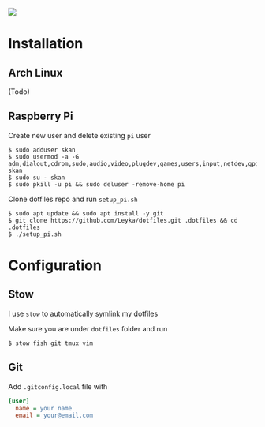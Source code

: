 ![](https://github.com/jglovier/dotfiles-logo/blob/master/dotfiles-logo.png?raw=true)

# Installation 

## Arch Linux

(Todo)

## Raspberry Pi

Create new user and delete existing `pi` user
```
$ sudo adduser skan
$ sudo usermod -a -G adm,dialout,cdrom,sudo,audio,video,plugdev,games,users,input,netdev,gpio,i2c,spi skan
$ sudo su - skan
$ sudo pkill -u pi && sudo deluser -remove-home pi
```

Clone dotfiles repo and run `setup_pi.sh`
```
$ sudo apt update && sudo apt install -y git
$ git clone https://github.com/Leyka/dotfiles.git .dotfiles && cd .dotfiles
$ ./setup_pi.sh
```

# Configuration 

## Stow

I use `stow` to automatically symlink my dotfiles

Make sure you are under `dotfiles` folder and run

```
$ stow fish git tmux vim
```

## Git

Add `.gitconfig.local` file with
```ini
[user]
  name = your name
  email = your@email.com
```